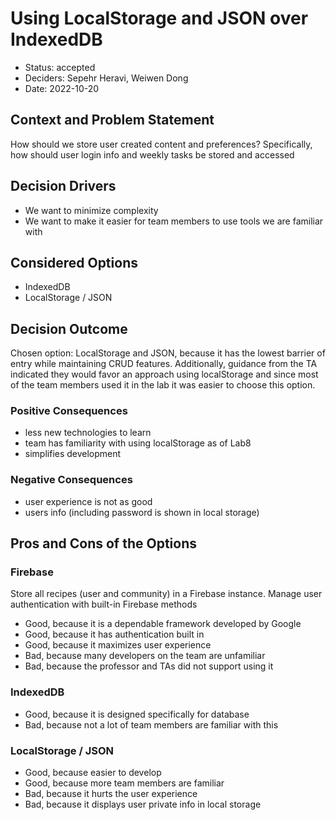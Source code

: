 # Using LocalStorage and JSON over IndexedDB

- Status: accepted
- Deciders: Sepehr Heravi, Weiwen Dong
- Date: 2022-10-20

## Context and Problem Statement

How should we store user created content and preferences? Specifically, how should user login info and weekly tasks be stored and accessed

## Decision Drivers

- We want to minimize complexity
- We want to make it easier for team members to use tools we are familiar with

## Considered Options

- IndexedDB
- LocalStorage / JSON

## Decision Outcome

Chosen option: LocalStorage and JSON, because it has the lowest barrier of entry while maintaining CRUD features. Additionally, guidance from the TA indicated they would favor an approach using localStorage and since most of the team members used it in the lab it was easier to choose this option.

### Positive Consequences <!-- optional -->

- less new technologies to learn
- team has familiarity with using localStorage as of Lab8
- simplifies development

### Negative Consequences <!-- optional -->

- user experience is not as good
- users info (including password is shown in local storage)

## Pros and Cons of the Options <!-- optional -->

### Firebase

Store all recipes (user and community) in a Firebase instance. Manage user authentication with built-in Firebase methods <!-- optional -->

- Good, because it is a dependable framework developed by Google
- Good, because it has authentication built in
- Good, because it maximizes user experience
- Bad, because many developers on the team are unfamiliar
- Bad, because the professor and TAs did not support using it

### IndexedDB

- Good, because it is designed specifically for database
- Bad, because not a lot of team members are familiar with this

### LocalStorage / JSON

- Good, because easier to develop
- Good, because more team members are familiar
- Bad, because it hurts the user experience
- Bad, because it displays user private info in local storage
